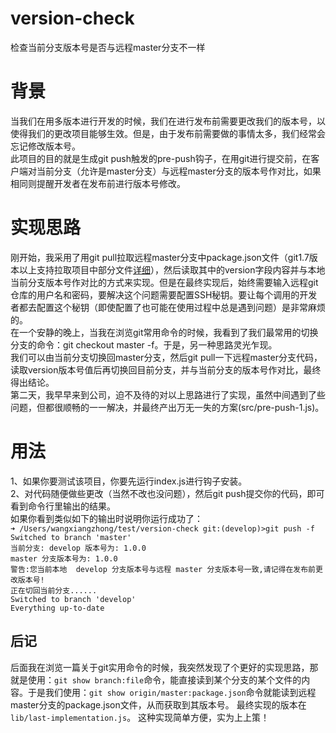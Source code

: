 # version-check
检查当前分支版本号是否与远程master分支不一样

# 背景
当我们在用多版本进行开发的时候，我们在进行发布前需要更改我们的版本号，以使得我们的更改项目能够生效。但是，由于发布前需要做的事情太多，我们经常会忘记修改版本号。  
此项目的目的就是生成git push触发的pre-push钩子，在用git进行提交前，在客户端对当前分支（允许是master分支）与远程master分支的版本号作对比，如果相同则提醒开发者在发布前进行版本号修改。  
# 实现思路
刚开始，我采用了用git pull拉取远程master分支中package.json文件（git1.7版本以上支持拉取项目中部分文件[详细](http://stackoverflow.com/questions/600079/is-there-any-way-to-clone-a-git-repositorys-sub-directory-only)），然后读取其中的version字段内容并与本地当前分支版本号作对比的方式来实现。但是在最终实现后，始终需要输入远程git仓库的用户名和密码，要解决这个问题需要配置SSH秘钥。要让每个调用的开发者都去配置这个秘钥（即使配置了也可能在使用过程中总是遇到问题）是非常麻烦的。  
在一个安静的晚上，当我在浏览git常用命令的时候，我看到了我们最常用的切换分支的命令：git checkout master -f。于是，另一种思路灵光乍现。  
我们可以由当前分支切换回master分支，然后git pull一下远程master分支代码，读取version版本号值后再切换回目前分支，并与当前分支的版本号作对比，最终得出结论。  
第二天，我早早来到公司，迫不及待的对以上思路进行了实现，虽然中间遇到了些问题，但都很顺畅的一一解决，并最终产出万无一失的方案(src/pre-push-1.js)。  
# 用法
1、如果你要测试该项目，你要先运行index.js进行钩子安装。  
2、对代码随便做些更改（当然不改也没问题），然后git push提交你的代码，即可看到命令行里输出的结果。  
如果你看到类似如下的输出时说明你运行成功了：  
`➜ /Users/wangxiangzhong/test/version-check git:(develop)>git push -f`                    
`Switched to branch 'master'`  
`当前分支: develop 版本号为: 1.0.0`  
`master 分支版本号为: 1.0.0`  
`警告:您当前本地  develop 分支版本号与远程 master 分支版本号一致,请记得在发布前更改版本号!`  
`正在切回当前分支......`  
`Switched to branch 'develop'`  
`Everything up-to-date`

## 后记
后面我在浏览一篇关于git实用命令的时候，我突然发现了个更好的实现思路，那就是使用：`git show branch:file`命令，能直接读到某个分支的某个文件的内容。于是我们使用：`git show origin/master:package.json`命令就能读到远程master分支的package.json文件，从而获取到其版本号。 最终实现的版本在`lib/last-implementation.js`。 
这种实现简单方便，实为上上策！
